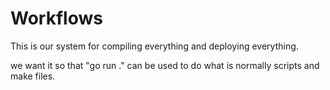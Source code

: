 # Workflows

This is our system for compiling everything and deploying everything.

we want it so that "go run ." can be used to do what is normally scripts and make files.




